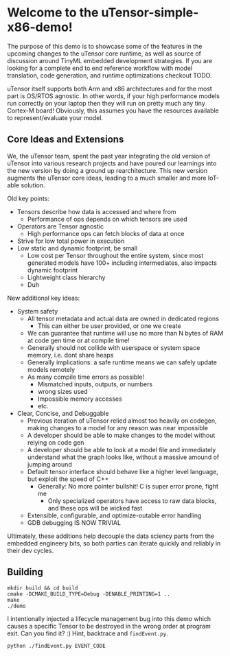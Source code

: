 # Welcome to the uTensor-simple-x86-demo!

The purpose of this demo is to showcase some of the features in the upcoming changes to the uTensor core runtime, as well as source of discussion around TinyML embedded development strategies. If you are looking for a complete end to end reference workflow with model translation, code generation, and runtime optimizations checkout TODO.

uTensor itself supports both Arm and x86 architectures and for the most part is OS/RTOS agnostic. In other words, if your high performance models run correctly on your laptop then they will run on pretty much any tiny Cortex-M board! Obviously, this assumes you have the resources available to represent/evaluate your model.

## Core Ideas and Extensions
We, the uTensor team, spent the past year integrating the old version of uTensor into various research projects and have poured our learnings into the new version by doing a ground up rearchitecture. This new version augments the uTensor core ideas, leading to a much smaller and more IoT-able solution.

Old key points:
- Tensors describe how data is accessed and where from
  - Performance of ops depends on which tensors are used
- Operators are Tensor agnostic
  - High performance ops can fetch blocks of data at once
- Strive for low total power in execution
- Low static and dynamic footprint, be small
  - Low cost per Tensor throughout the entire system, since most generated models have 100+ including intermediates, also impacts dynamic footprint
  - Lightweight class hierarchy
  - Duh

New additional key ideas:
- System safety
  - All tensor metadata and actual data are owned in dedicated regions
    - This can either be user provided, or one we create
  - We can guarantee that runtime will use no more than N bytes of RAM at code gen time or at compile time!
  - Generally should not collide with userspace or system space memory, i.e. dont share heaps
  - Generally implications: a safe runtime means we can safely update models remotely
  - As many compile time errors as possible!
    - Mismatched inputs, outputs, or numbers
    - wrong sizes used
    - Impossible memory accesses
    - etc.
- Clear, Concise, and Debuggable
  - Previous iteration of uTensor relied almost too heavily on codegen, making changes to a model for any reason was near impossible
  - A developer should be able to make changes to the model without relying on code gen
  - A developer should be able to look at a model file and immediately understand what the graph looks like, without a massive amound of jumping around
  - Default tensor interface should behave like a higher level language, but exploit the speed of C++
    - Generally: No more pointer bullshit! C is super error prone, fight me
      - Only specialized operators have access to raw data blocks, and these ops will be wicked fast
  - Extensible, configurable, and optimize-outable error handling
  - GDB debugging IS NOW TRIVIAL

 Ultimately, these additions help decouple the data sciency parts from the embedded engineery bits, so both parties can iterate quickly and reliably in their dev cycles. 

## Building

```
mkdir build && cd build
cmake -DCMAKE_BUILD_TYPE=Debug -DENABLE_PRINTING=1 ..
make
./demo
```

I intentionally injected a lifecycle management bug into this demo which causes a specific Tensor to be destroyed in the wrong order at program exit. Can you find it? :)
Hint, backtrace and `findEvent.py`. 

```
python ./findEvent.py EVENT_CODE
```
